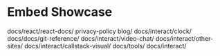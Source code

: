 # Embed Showcase

&#x20; docs/react/react-docs/ privacy-policy blog/ docs/interact/clock/ docs/docs/git-reference/ docs/interact/video-chat/ docs/interact/other-sites/ docs/interact/callstack-visual/ docs/tools/ docs/interact/ &#x20;

